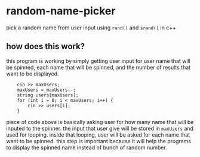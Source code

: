 # random-name-picker
pick a random name from user input using ```rand()``` and ```srand()``` in c++

## how does this work?
this program is working by simply getting user input for user name that will be spinned, each name that will be spinned, and the number of results that want to be displayed.
```
    cin >> maxUsers;
    maxUsers = maxUsers--;
    string users[maxUsers];
    for (int i = 0; i < maxUsers; i++) {
        cin >> users[i];
    }
```
piece of code above is basically asking user for how many name that will be inputed to the spinner. the input that user give will be stored in ```maxUsers``` and used for looping.
inside that looping, user will be asked for each name that want to be spinned. this step is important because it will help the programs to display the spinned name instead of bunch of random number.
